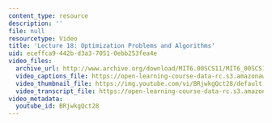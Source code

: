 ```yaml
---
content_type: resource
description: ''
file: null
resourcetype: Video
title: 'Lecture 18: Optimization Problems and Algorithms'
uid: eceffca9-442b-d3a3-7051-0ebb253fea4e
video_files:
  archive_url: http://www.archive.org/download/MIT6.00SCS11/MIT6_00SCS11_lec18_300k.mp4
  video_captions_file: https://open-learning-course-data-rc.s3.amazonaws.com/6-00sc-introduction-to-computer-science-and-programming-spring-2011/a886023705b45a51a4d117c4b51bdd4b_BRjwkgQct28.vtt
  video_thumbnail_file: https://img.youtube.com/vi/BRjwkgQct28/default.jpg
  video_transcript_file: https://open-learning-course-data-rc.s3.amazonaws.com/6-00sc-introduction-to-computer-science-and-programming-spring-2011/5fe8c23d768eca2e8342c4762a4dfec6_BRjwkgQct28.pdf
video_metadata:
  youtube_id: BRjwkgQct28
---
```

